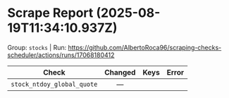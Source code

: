 # Scrape Report (2025-08-19T11:34:10.937Z)

Group: `stocks`  |  Run: https://github.com/AlbertoRoca96/scraping-checks-scheduler/actions/runs/17068180412

| Check | Changed | Keys | Error |
|---|:---:|:--|:--|
| `stock_ntdoy_global_quote` | — |  |  |
